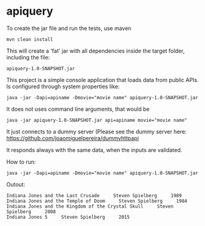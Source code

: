 # apiquery

To create the jar file and run the tests, use maven
```
mvn clean install
```

This will create a 'fat' jar with all dependencies inside the target folder, including the file:
```
apiquery-1.0-SNAPSHOT.jar
```

This project is a simple console application that loads data from public APIs.
Is configured through system properties like: 
```
java -jar -Dapi=apiname -Dmovie="movie name" apiquery-1.0-SNAPSHOT.jar
```

It does not uses command line arguments, that would be 
```
java -jar apiquery-1.0-SNAPSHOT.jar api=apiname movie="movie name"
```

It just connects to a dummy server (Please see the dummy server here: https://github.com/joaomiguelpereira/dummyhttpapi

It responds always with the same data, when the inputs are validated.


How to run:
```
java -jar -Dapi=apiname -Dmovie="movie name" apiquery-1.0-SNAPSHOT.jar
```

Outout:
```
Indiana Jones and the Last Crusade     Steven Spielberg     1989
Indiana Jones and the Temple of Doom     Steven Spielberg     1984
Indiana Jones and the Kingdom of the Crystal Skull     Steven Spielberg     2008
Indiana Jones 5     Steven Spielberg     2015
```

